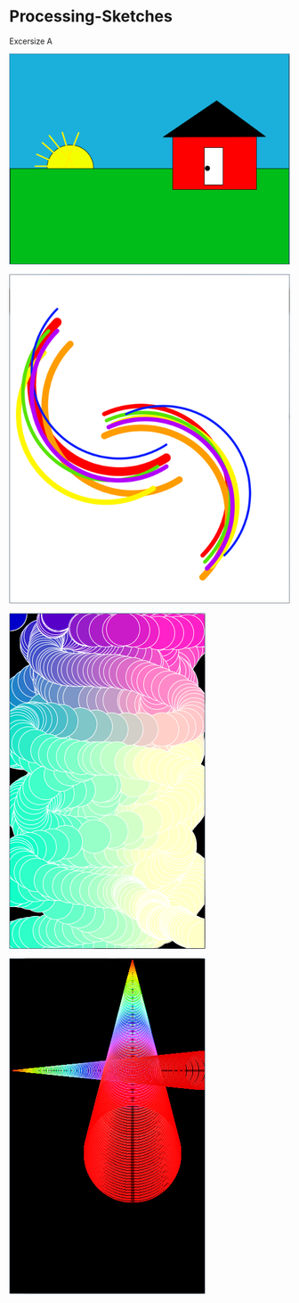 # Processing-Sketches
Excersize A 

![House Sketch](https://github.com/Vbizo/Processing-Sketches/blob/master/House%20Sketch.PNG)

![Circle Sketch](https://github.com/Vbizo/Processing-Sketches/blob/master/Circle%20Sketch.PNG)

![Rainbow Sketch](https://github.com/Vbizo/Processing-Sketches/blob/master/Rainbow.PNG)

![ColorMode Sketch](https://github.com/Vbizo/Processing-Sketches/blob/master/ColorMode_Sketch.PNG)
